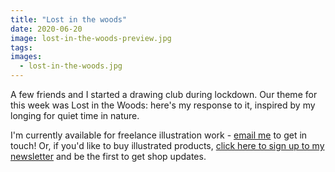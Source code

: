 ```yaml
---
title: "Lost in the woods"
date: 2020-06-20
image: lost-in-the-woods-preview.jpg
tags:
images:
  - lost-in-the-woods.jpg
---
```


A few friends and I started a drawing club during lockdown. Our theme for this week was Lost in the Woods: here's my response to it, inspired by my longing for quiet time in nature.

I'm currently available for freelance illustration work - [email me](mailto:vicky.hughes@hotmail.com) to get in touch! Or, if you'd like to buy illustrated products, [click here to sign up to my newsletter](https://mailchi.mp/8dcebb7ee0b4/shop-updates-signup-form) and be the first to get shop updates.